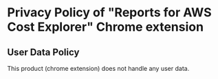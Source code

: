 # Privacy Policy of "Reports for AWS Cost Explorer" Chrome extension

## User Data Policy

This product (chrome extension) does not handle any user data. 
